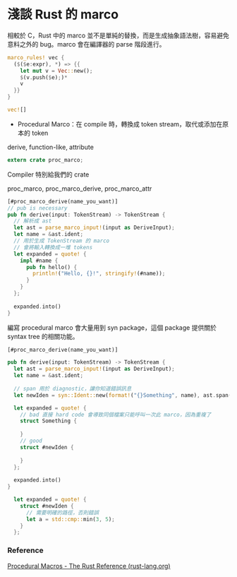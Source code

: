 # 淺談 Rust 的 marco

相較於 C，Rust 中的 marco 並不是單純的替換，而是生成抽象語法樹，容易避免意料之外的 bug。marco 會在編譯器的 parse 階段進行。

```rust
marco_rules! vec {
  ($($e:expr), *) => {{
    let mut v = Vec::new();
    $(v.push($e);)*
    v
  }}
}

vec![]
```

- Procedural Marco：在 compile 時，轉換成  token stream，取代或添加在原本的 token

derive, function-like, attribute

```rust 
extern crate proc_marco;
```

Compiler 特別給我們的 crate

proc_marco, proc_marco_derive, proc_marco_attr

```rust
[#proc_marco_derive(name_you_want)]
// pub is necessary
pub fn derive(input: TokenStream) -> TokenStream {
  // 解析成 ast
  let ast = parse_marco_input!(input as DeriveInput);
  let name = &ast.ident;
  // 用於生成 TokenStream 的 marco
  // 會將輸入轉換成一堆 tokens
  let expanded = quote! {
    impl #name {
      pub fn hello() {
        println!("Hello, {}!", stringify!(#name));
      }
    }
  };
  
  expanded.into()
}
```

編寫 procedural marco 會大量用到 syn package，這個 package 提供關於 syntax tree 的相關功能。

```rust
[#proc_marco_derive(name_you_want)]

pub fn derive(input: TokenStream) -> TokenStream {
  let ast = parse_marco_input!(input as DeriveInput);
  let name = &ast.ident;
  
  // span 用於 diagnostic，讓你知道錯誤訊息
  let newIden = syn::Ident::new(format!("{}Something", name), ast.span());

  let expanded = quote! {
    // bad 直接 hard code 會導致同個檔案只能呼叫一次此 marco，因為重複了
    struct Something {
      
    }
    // good
    struct #newIden {
      
    }
  };
  
  expanded.into()
}
```

```rust
  let expanded = quote! {
    struct #newIden {
      // 需要明確的路徑，否則錯誤
      let a = std::cmp::min(3, 5);
    }
  };
```



### Reference

[Procedural Macros - The Rust Reference (rust-lang.org)](https://doc.rust-lang.org/reference/procedural-macros.html)
